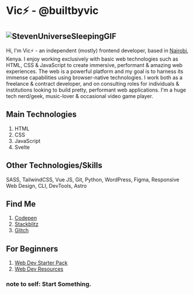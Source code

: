 # Vic⚡ - @builtbyvic
![StevenUniverseSleepingGIF](https://github.com/builtbyvic/builtbyvic/assets/96733556/db7db058-d684-4f89-8aaa-8af690657c5e)
---
Hi, I'm Vic⚡ - an independent (mostly) frontend developer, based in [Nairobi](https://en.wikipedia.org/wiki/Nairobi), Kenya. I enjoy working exclusively with basic web technologies such as HTML, CSS & JavaScript to create immersive, performant & amazing web experiences. The web is a powerful platform and my goal is to harness its immense capabilities using browser-native technologies. I work both as a freelance & contract developer, and on consulting roles for individuals & institutions looking to build pretty, performant web applications. I'm a huge tech nerd/geek, music-lover & occasional video game player.
## Main Technologies
1. HTML
2. CSS
3. JavaScript
4. Svelte
## Other Technologies/Skills
SASS, TailwindCSS, Vue JS, Git, Python, WordPress, Figma, Responsive Web Design, CLI, DevTools, Astro 
## Find Me
1. [Codepen](https://codepen.io/builtbyvic)
2. [Stackblitz](https://stackblitz.com/@builtbyvic)
3. [Glitch](https://glitch.com/@builtbyvic)
## For Beginners
1. [Web Dev Starter Pack](https://builtbyvic.github.io)
2. [Web Dev Resources](https://tech-bookmarks.vercel.app)
### note to self: Start Something.

